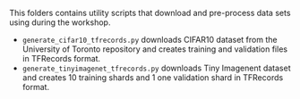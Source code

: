 This folders contains utility scripts that download and pre-process data sets using during the workshop.
* `generate_cifar10_tfrecords.py` downloads CIFAR10 dataset from the University of Toronto repository and creates training and validation files in TFRecords format.
* `generate_tinyimagenet_tfrecords.py` downloads Tiny Imagenent dataset and creates 10 training shards and 1 one validation shard in TFRecords format.
